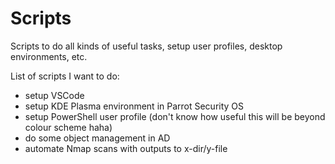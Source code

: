 # Scripts
Scripts to do all kinds of useful tasks, setup user profiles, desktop environments, etc.

List of scripts I want to do:

- setup VSCode
- setup KDE Plasma environment in Parrot Security OS
- setup PowerShell user profile (don't know how useful this will be beyond colour scheme haha)
- do some object management in AD
- automate Nmap scans with outputs to x-dir/y-file
